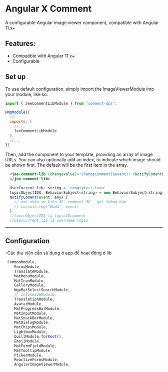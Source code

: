 
# Angular X Comment

A configurable Angular image viewer component, compatible with Angular 11.x+ 

## Features:
 * Compatible with Angular 11.x+
 * Configurable


## Set up

To use default configuration, simply import the ImageViewerModule into your module, like so:

```javascript
import { JeeCommentLibModule } from "comment-dps";

@NgModule({
  //...
  imports: [
    //...
    JeeCommentLibModule
  ],
  //...
})
```

Then, add the component to your template, providing an array of image URLs. You can also optionally add an index, to indicate which image should be shown first. The default will be the first item in the array.

```html
  <jee-comment-lib (changeValue)="ChangeComment($event)" (NotifyComentEventSub)="NotifyComent($event)" [UserCurrent_lib]="UserCurrent_lib"  [showCommentDefault]="true" [objectID]="(topicObjectID$.asObservable() | async)!">
  </jee-comment-lib>
```

```javascript
  UserCurrent_lib: string = 'congtytest.tuan'
  topicObjectID$: BehaviorSubject<string> = new BehaviorSubject<string>('');
  NotifyComent(event: any) {
    // nơi nhận sự kiện để comment để  gọi thông báo
    // console.log("Eddd", event)
  }
  //topicObjectID$ là topicIDcomment
  //UserCurrent_lib là username login
```


---

## Configuration
-Các thư viện cần sử dụng ở app để hoạt động ở lib

```javascript
 CommonModule,
    FormsModule,
    TranslateModule,
    MatMenuModule,
    MatIconModule,
    GalleryModule,
    NgxMatSelectSearchModule,
    // InlineSVGModule,
    TranslationModule,
    AvatarModule,
    MatProgressBarModule,
    MatInputModule,
    MatSnackBarModule,
    MatDialogModule,
    MatChipsModule,
    LightboxModule,
    QuillModule.forRoot(),
    EmojiModule,
    MatFormFieldModule,
    MatTooltipModule,
    PickerModule,
    ReactiveFormsModule,
    AngularImageViewerModule,
```



